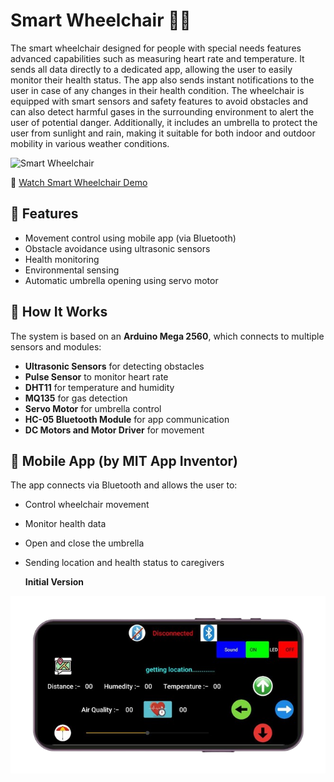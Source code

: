 # Smart Wheelchair 👨‍🦼

The smart wheelchair designed for people with special needs features advanced capabilities such as measuring heart rate and temperature. It sends all data directly to a dedicated app, allowing the user to easily monitor their health status. The app also sends instant notifications to the user in case of any changes in their health condition. The wheelchair is equipped with smart sensors and safety features to avoid obstacles and can also detect harmful gases in the surrounding environment to alert the user of potential danger. Additionally, it includes an umbrella to protect the user from sunlight and rain, making it suitable for both indoor and outdoor mobility in various weather conditions.

![Smart Wheelchair](Smart%20Chair/SmartWheelchairPhoto.png)

🎥 [Watch Smart Wheelchair Demo](Videos/Smart%20Wheelchair%201.mp4)



## 🔧 Features

- Movement control using mobile app (via Bluetooth)
- Obstacle avoidance using ultrasonic sensors
- Health monitoring 
- Environmental sensing 
- Automatic umbrella opening using servo motor


## 🧠 How It Works

The system is based on an **Arduino Mega 2560**, which connects to multiple sensors and modules:
- **Ultrasonic Sensors** for detecting obstacles
- **Pulse Sensor** to monitor heart rate
- **DHT11** for temperature and humidity
- **MQ135** for gas detection
- **Servo Motor** for umbrella control
- **HC-05 Bluetooth Module** for app communication
- **DC Motors and Motor Driver** for movement

## 📱 Mobile App (by MIT App Inventor)

The app connects via Bluetooth and allows the user to:
- Control wheelchair movement
- Monitor health data
- Open and close the umbrella
- Sending location and health status to caregivers
  
  **Initial Version**
  
![Smart Wheelchair UI](Application/UI/Initial%20Version.png)
